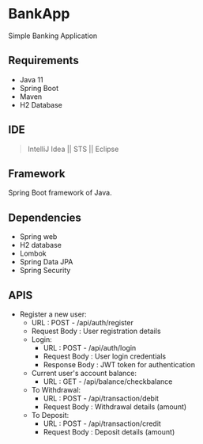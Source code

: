 # BankApp
Simple Banking Application 

## Requirements
- Java 11
- Spring Boot
- Maven
- H2 Database

## IDE 
>IntelliJ Idea || STS || Eclipse

## Framework
Spring Boot framework of Java.

## Dependencies

- Spring web
- H2 database
- Lombok
- Spring Data JPA
- Spring Security

## APIS
- Register a new user:
    - URL : POST - /api/auth/register
    - Request Body : User registration details
  - Login:
    - URL : POST - /api/auth/login
    - Request Body : User login credentials
    - Response Body : JWT token for authentication
  - Current user's account balance:
    - URL : GET - /api/balance/checkbalance
  - To Withdrawal:
    - URL : POST - /api/transaction/debit
    - Request Body : Withdrawal details (amount)
  - To Deposit:
    - URL : POST - /api/transaction/credit
    - Request Body : Deposit details (amount)
  
